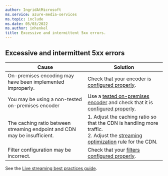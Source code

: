 ```yaml
---
author: IngridAtMicrosoft
ms.service: azure-media-services
ms.topic: include
ms.date: 05/03/2022
ms.author: inhenkel
title: Excessive and intermittent 5xx errors.
---
```


<!-- 2109030040000508 -->

## Excessive and intermittent 5xx errors

| Cause | Solution |
| ----- | -------- |
| On-premises encoding may have been implemented improperly. | Check that your encoder is [configured properly](../encode-recommended-on-premises-live-encoders.md?amspage=troubleshooting#configuring-on-premises-live-encoder-settings). |
| You may be using a non-tested on-premises encoder | Use a [tested on-premises encoder](../encode-recommended-on-premises-live-encoders.md?amspage=troubleshooting) and check that it is [configured properly](../encode-recommended-on-premises-live-encoders.md?amspage=troubleshooting#configuring-on-premises-live-encoder-settings).
| The caching ratio between streaming endpoint and CDN may be insufficient. | 1. Adjust the caching ratio so that the CDN is handling more traffic. <br/> 2. Adjust the [streaming optimization](/azure/cdn/cdn-media-streaming-optimization) rule for the CDN. |
| Filter configuration may be incorrect. | Check that your [filters configured properly](../filters-concept.md?amspage=troubleshooting). |

See the [Live streaming best practices guide](../live-event-streaming-best-practices-guide.md?amspage=troubleshooting).
